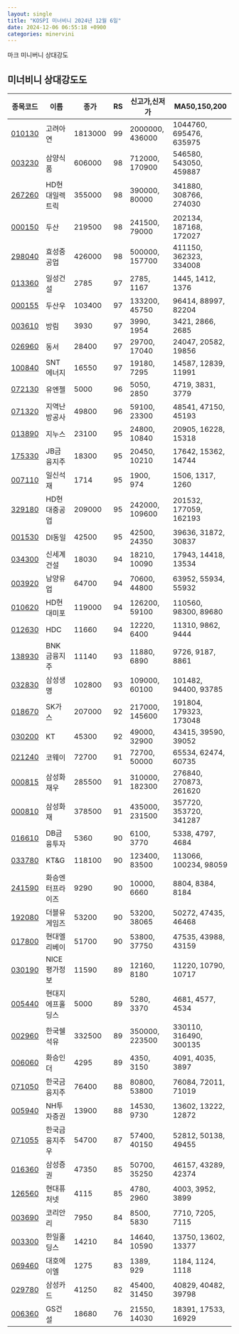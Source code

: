 ```yaml
---
layout: single
title: "KOSPI 미너비니 2024년 12월 6일"
date: 2024-12-06 06:55:18 +0900
categories: minervini
---
```

마크 미니버니 상대강도

## 미너비니 상대강도도

|종목코드|이름|종가|RS|신고가,신저가|MA50,150,200|
|------|---|---|--|---------|------------|
|[010130](https://finance.daum.net/quotes/A010130)|고려아연|1813000|99|2000000, 436000|1044760, 695476, 635975|
|[003230](https://finance.daum.net/quotes/A003230)|삼양식품|606000|98|712000, 170900|546580, 543050, 459887|
|[267260](https://finance.daum.net/quotes/A267260)|HD현대일렉트릭|355000|98|390000, 80000|341880, 308766, 274030|
|[000150](https://finance.daum.net/quotes/A000150)|두산|219500|98|241500, 79000|202134, 187168, 172027|
|[298040](https://finance.daum.net/quotes/A298040)|효성중공업|426000|98|500000, 157700|411150, 362323, 334008|
|[013360](https://finance.daum.net/quotes/A013360)|일성건설|2785|97|2785, 1167|1445, 1412, 1376|
|[000155](https://finance.daum.net/quotes/A000155)|두산우|103400|97|133200, 45750|96414, 88997, 82204|
|[003610](https://finance.daum.net/quotes/A003610)|방림|3930|97|3990, 1954|3421, 2866, 2685|
|[026960](https://finance.daum.net/quotes/A026960)|동서|28400|97|29700, 17040|24047, 20582, 19856|
|[100840](https://finance.daum.net/quotes/A100840)|SNT에너지|16550|97|19180, 7295|14587, 12839, 11991|
|[072130](https://finance.daum.net/quotes/A072130)|유엔젤|5000|96|5050, 2850|4719, 3831, 3779|
|[071320](https://finance.daum.net/quotes/A071320)|지역난방공사|49800|96|59100, 23300|48541, 47150, 45193|
|[013890](https://finance.daum.net/quotes/A013890)|지누스|23100|95|24800, 10840|20905, 16228, 15318|
|[175330](https://finance.daum.net/quotes/A175330)|JB금융지주|18300|95|20450, 10210|17642, 15362, 14744|
|[007110](https://finance.daum.net/quotes/A007110)|일신석재|1714|95|1900, 974|1506, 1317, 1260|
|[329180](https://finance.daum.net/quotes/A329180)|HD현대중공업|209000|95|242000, 109600|201532, 177059, 162193|
|[001530](https://finance.daum.net/quotes/A001530)|DI동일|42500|95|42500, 24350|39636, 31872, 30837|
|[034300](https://finance.daum.net/quotes/A034300)|신세계건설|18030|94|18210, 10090|17943, 14418, 13534|
|[003920](https://finance.daum.net/quotes/A003920)|남양유업|64700|94|70600, 44800|63952, 55934, 55932|
|[010620](https://finance.daum.net/quotes/A010620)|HD현대미포|119000|94|126200, 59100|110560, 98300, 89680|
|[012630](https://finance.daum.net/quotes/A012630)|HDC|11660|94|12220, 6400|11310, 9862, 9444|
|[138930](https://finance.daum.net/quotes/A138930)|BNK금융지주|11140|93|11880, 6890|9726, 9187, 8861|
|[032830](https://finance.daum.net/quotes/A032830)|삼성생명|102800|93|109000, 60100|101482, 94400, 93785|
|[018670](https://finance.daum.net/quotes/A018670)|SK가스|207000|92|217000, 145600|191804, 179323, 173048|
|[030200](https://finance.daum.net/quotes/A030200)|KT|45300|92|49000, 32900|43415, 39590, 39052|
|[021240](https://finance.daum.net/quotes/A021240)|코웨이|72700|91|72700, 50000|65534, 62474, 60735|
|[000815](https://finance.daum.net/quotes/A000815)|삼성화재우|285500|91|310000, 182300|276840, 270873, 261620|
|[000810](https://finance.daum.net/quotes/A000810)|삼성화재|378500|91|435000, 231500|357720, 353720, 341287|
|[016610](https://finance.daum.net/quotes/A016610)|DB금융투자|5360|90|6100, 3770|5338, 4797, 4684|
|[033780](https://finance.daum.net/quotes/A033780)|KT&G|118100|90|123400, 83500|113066, 100234, 98059|
|[241590](https://finance.daum.net/quotes/A241590)|화승엔터프라이즈|9290|90|10000, 6660|8804, 8384, 8184|
|[192080](https://finance.daum.net/quotes/A192080)|더블유게임즈|53200|90|53200, 38065|50272, 47435, 46468|
|[017800](https://finance.daum.net/quotes/A017800)|현대엘리베이|51700|90|53800, 37750|47535, 43988, 43159|
|[030190](https://finance.daum.net/quotes/A030190)|NICE평가정보|11590|89|12160, 8180|11220, 10790, 10717|
|[005440](https://finance.daum.net/quotes/A005440)|현대지에프홀딩스|5000|89|5280, 3370|4681, 4577, 4534|
|[002960](https://finance.daum.net/quotes/A002960)|한국쉘석유|332500|89|350000, 223500|330110, 316490, 300135|
|[006060](https://finance.daum.net/quotes/A006060)|화승인더|4295|89|4350, 3150|4091, 4035, 3897|
|[071050](https://finance.daum.net/quotes/A071050)|한국금융지주|76400|88|80800, 53800|76084, 72011, 71019|
|[005940](https://finance.daum.net/quotes/A005940)|NH투자증권|13900|88|14530, 9730|13602, 13222, 12872|
|[071055](https://finance.daum.net/quotes/A071055)|한국금융지주우|54700|87|57400, 40150|52812, 50138, 49455|
|[016360](https://finance.daum.net/quotes/A016360)|삼성증권|47350|85|50700, 35250|46157, 43289, 42374|
|[126560](https://finance.daum.net/quotes/A126560)|현대퓨처넷|4115|85|4780, 2960|4003, 3952, 3899|
|[003690](https://finance.daum.net/quotes/A003690)|코리안리|7950|84|8500, 5830|7710, 7205, 7115|
|[003300](https://finance.daum.net/quotes/A003300)|한일홀딩스|14210|84|14640, 10590|13750, 13602, 13377|
|[069460](https://finance.daum.net/quotes/A069460)|대호에이엘|1275|83|1389, 929|1184, 1124, 1118|
|[029780](https://finance.daum.net/quotes/A029780)|삼성카드|41250|82|45400, 31450|40829, 40482, 39798|
|[006360](https://finance.daum.net/quotes/A006360)|GS건설|18680|76|21550, 14030|18391, 17533, 16929|


